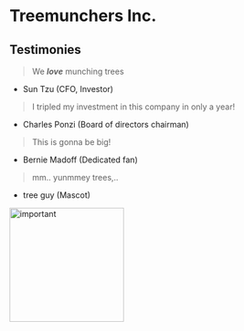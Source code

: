 # Treemunchers Inc.
## Testimonies
> We ***love*** munching trees
- Sun Tzu (CFO, Investor)

> I tripled my investment in this company in only a year!
- Charles Ponzi (Board of directors chairman)

> This is gonna be big!
- Bernie Madoff (Dedicated fan)

> mm.. yunmmey trees,..
- tree guy (Mascot)
<img src="[drawing.jpg](https://github.com/treemunchers/.github/assets/68130391/17ac048c-16ca-45fc-984a-0ab9f45b8ff3)" alt="important" width="200"/>
